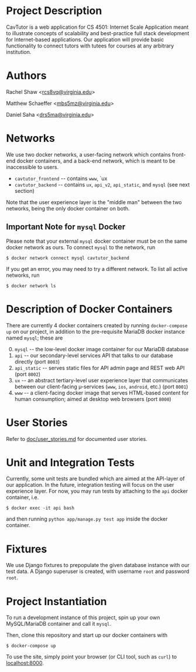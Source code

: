 Project Description
===
CavTutor is a web application for CS 4501: Internet Scale Application meant to
illustrate concepts of scalability and best-practice full stack development for
Internet-based applications. Our application will provide basic functionality to
connect tutors with tutees for courses at any arbitrary institution.

Authors
===
Rachel Shaw \<rcs8vq@virginia.edu\>

Matthew Schaeffer \<mbs5mz@virginia.edu\>

Daniel Saha \<drs5ma@virginia.edu\>

Networks
===
We use two docker networks, a user-facing network which contains front-end
docker containers, and a back-end network, which is meant to be inaccessible
to users.

 - `cavtutor_frontend` -- contains `www`, `ux
 - `cavtutor_backend` -- contains `ux`, `api_v2`, `api_static`, and `mysql` (see next section)

Note that the user experience layer is the "middle man" between the two
networks, being the only docker container on both.

Important Note for `mysql` Docker
---
Please note that your external `mysql` docker container must be on the same
docker network as ours. To connect `mysql` to the network, run

    $ docker network connect mysql cavtutor_backend

If you get an error, you may need to try a different network. To list all active
networks, run
    
    $ docker network ls

Description of Docker Containers
===
There are currently 4 docker containers created by running `docker-compose up` on our project, in addition to the pre-requisite MariaDB docker instance named `mysql`; these are

0. `mysql` -- the low-level docker image container for our MariaDB database
1. `api` -- our secondary-level services API that talks to our database directly
   (port `8003`)
1. `api_static` -- serves static files for API admin page and REST web API (port
   `8002`)
2. `ux` -- an abstract tertiary-level user experience layer that communicates
   between our client-facing µ-services (`www`, `ios`, `android`, etc.) (port
   `8001`)
3. `www` -- a client-facing docker image that serves HTML-based content for
   human consumption; aimed at desktop web browsers (port `8000`)

User Stories
====
Refer to [doc/user_stories.md](doc/user_stories.md) for documented user stories.

Unit and Integration Tests
====
Currently, some unit tests are bundled which are aimed at the API-layer of our application. In the future, integration testing will focus on the user experience layer. For now, you may run tests by attaching to the `api` docker container, i.e.

    $ docker exec -it api bash

and then running `python app/manage.py test app` inside the docker container.

Fixtures
===
We use Django fixtures to prepopulate the given database instance with our test data. A Django superuser is created, with username `root` and password `root`.

Project Instantiation
===
To run a development instance of this project, spin up your own MySQL/MariaDB container
and call it `mysql`.

Then, clone this repository and start up our docker containers with

    $ docker-compose up

To use the site, simply point your browser (or CLI tool, such as `curl`) to [localhost:8000](http://localhost:8000/).
